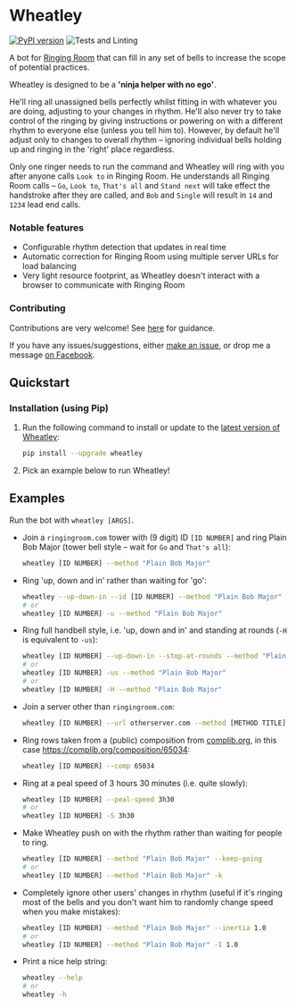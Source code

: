 # Wheatley
[![PyPI version](https://badge.fury.io/py/wheatley.svg)](https://badge.fury.io/py/wheatley)
![Tests and Linting](https://github.com/Kneasle/wheatley/workflows/Tests%20and%20Linting/badge.svg)

A bot for [Ringing Room](https://ringingroom.com/) that can fill in any set of bells to increase the scope of potential practices.

Wheatley is designed to be a **'ninja helper with no ego'**.

He'll ring all unassigned bells perfectly whilst fitting in with whatever you are doing, adjusting to
your changes in rhythm.
He'll also never try to take control of the ringing by giving instructions or powering on with a
different rhythm to everyone else (unless you tell him to).
However, by default he'll adjust only to changes to overall rhythm – ignoring individual
bells holding up and ringing in the 'right' place regardless.

Only one ringer needs to run the command and Wheatley will ring with you after anyone calls
`Look to` in Ringing Room.
He understands all Ringing Room calls – `Go`, `Look to`, `That's all` and `Stand next` will
take effect the handstroke after they are called, and `Bob` and `Single` will result in `14` and
`1234` lead end calls.

### Notable features
- Configurable rhythm detection that updates in real time
- Automatic correction for Ringing Room using multiple server URLs for load balancing
- Very light resource footprint, as Wheatley doesn't interact with a browser to communicate with Ringing Room

### Contributing
Contributions are very welcome!  See [here](CONTRIBUTING.md) for guidance.

If you have any issues/suggestions, either
[make an issue](https://github.com/Kneasle/ringing-room-bot/issues/new), or drop me a message
[on Facebook](https://www.facebook.com/kneasle.wh.71).


## Quickstart
### Installation (using Pip)
1. Run the following command to install or update to the
[latest version of Wheatley](https://pypi.org/project/wheatley/):
   ```bash
   pip install --upgrade wheatley
   ```

2. Pick an example below to run Wheatley!

## Examples
Run the bot with `wheatley [ARGS]`.

*   Join a `ringingroom.com` tower with (9 digit) ID `[ID NUMBER]` and ring Plain Bob Major (tower
    bell style – wait for `Go` and `That's all`):
    ```bash
    wheatley [ID NUMBER] --method "Plain Bob Major"
    ```

*   Ring 'up, down and in' rather than waiting for 'go':
    ```bash
    wheatley --up-down-in --id [ID NUMBER] --method "Plain Bob Major"
    # or
    wheatley [ID NUMBER] -u --method "Plain Bob Major"
    ```

*   Ring full handbell style, i.e. 'up, down and in' and standing at rounds (`-H` is
    equivalent to `-us`):
    ```bash
    wheatley [ID NUMBER] --up-down-in --stop-at-rounds --method "Plain Bob Major"
    # or
    wheatley [ID NUMBER] -us --method "Plain Bob Major"
    # or
    wheatley [ID NUMBER] -H --method "Plain Bob Major"
    ```

*   Join a server other than `ringingroom.com`:
    ```bash
    wheatley [ID NUMBER] --url otherserver.com --method [METHOD TITLE]
    ```

*   Ring rows taken from a (public) composition from [complib.org](http://complib.org/), in this
    case https://complib.org/composition/65034:
    ```bash
    wheatley [ID NUMBER] --comp 65034
    ```

*   Ring at a peal speed of 3 hours 30 minutes (i.e. quite slowly):
    ```bash
    wheatley [ID NUMBER] --peal-speed 3h30
    # or
    wheatley [ID NUMBER] -S 3h30
    ```

*   Make Wheatley push on with the rhythm rather than waiting for people to ring.
    ```bash
    wheatley [ID NUMBER] --method "Plain Bob Major" --keep-going
    # or
    wheatley [ID NUMBER] --method "Plain Bob Major" -k
    ```

*   Completely ignore other users' changes in rhythm (useful if it's ringing most of
    the bells and you don't want him to randomly change speed when you make mistakes):
    ```bash
    wheatley [ID NUMBER] --method "Plain Bob Major" --inertia 1.0
    # or
    wheatley [ID NUMBER] --method "Plain Bob Major" -I 1.0
    ```

*   Print a nice help string:
    ```bash
    wheatley --help
    # or
    wheatley -h
    ```
